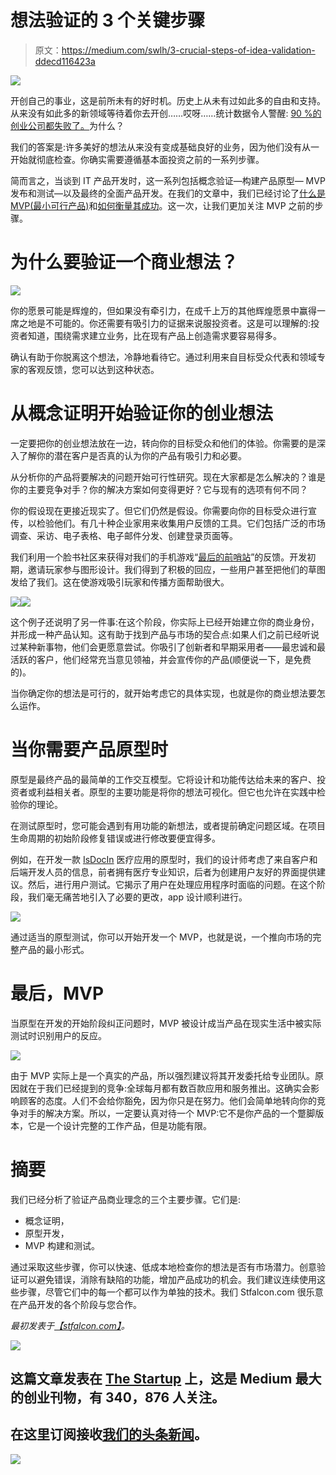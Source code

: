 # 想法验证的 3 个关键步骤

> 原文：<https://medium.com/swlh/3-crucial-steps-of-idea-validation-ddecd116423a>

![](img/16b72212e6d961408098f22565fd05b3.png)

开创自己的事业，这是前所未有的好时机。历史上从未有过如此多的自由和支持。从来没有如此多的新领域等待着你去开创……哎呀……统计数据令人警醒: [90 %的创业公司都失败了。](https://failory.com/blog/startup-failure-rate)为什么？

我们的答案是:许多美好的想法从来没有变成基础良好的业务，因为他们没有从一开始就彻底检查。你确实需要遵循基本面投资之前的一系列步骤。

简而言之，当谈到 IT 产品开发时，这一系列包括概念验证—构建产品原型— MVP 发布和测试—以及最终的全面产品开发。在我们的文章中，我们已经讨论了[什么是 MVP(最小可行产品)](https://stfalcon.com/en/blog/post/why-your-startup-needs-mvp)和[如何衡量其成功](https://stfalcon.com/en/blog/post/measuring-mobile-mvp-success)。这一次，让我们更加关注 MVP 之前的步骤。

# 为什么要验证一个商业想法？

![](img/1ab8c9dd388788aee396cf0851d3e3dd.png)

你的愿景可能是辉煌的，但如果没有牵引力，在成千上万的其他辉煌愿景中赢得一席之地是不可能的。你还需要有吸引力的证据来说服投资者。这是可以理解的:投资者知道，围绕需求建立业务，比在现有产品上创造需求要容易得多。

确认有助于你脱离这个想法，冷静地看待它。通过利用来自目标受众代表和领域专家的客观反馈，您可以达到这种状态。

# 从概念证明开始验证你的创业想法

一定要把你的创业想法放在一边，转向你的目标受众和他们的体验。你需要的是深入了解你的潜在客户是否真的认为你的产品有吸引力和必要。

从分析你的产品将要解决的问题开始可行性研究。现在大家都是怎么解决的？谁是你的主要竞争对手？你的解决方案如何变得更好？它与现有的选项有何不同？

你的假设现在更接近现实了。但它们仍然是假设。你需要向你的目标受众进行宣传，以检验他们。有几十种企业家用来收集用户反馈的工具。它们包括广泛的市场调查、采访、电子表格、电子邮件分发、创建登录页面等。

我们利用一个脸书社区来获得对我们的手机游戏“[最后的前哨站](https://last-outpost.stfalcon.com/index_en.html)”的反馈。开发初期，邀请玩家参与图形设计。我们得到了积极的回应，一些用户甚至把他们的草图发给了我们。这在使游戏吸引玩家和传播方面帮助很大。

![](img/63d0a12b3ba0dc653a84fdab4f24f077.png)![](img/ba36a1300c6612986ba546d09ce8356e.png)

这个例子还说明了另一件事:在这个阶段，你实际上已经开始建立你的商业身份，并形成一种产品认知。这有助于找到产品与市场的契合点:如果人们之前已经听说过某种新事物，他们会更愿意尝试。你吸引了创新者和早期采用者——最忠诚和最活跃的客户，他们经常充当意见领袖，并会宣传你的产品(顺便说一下，是免费的)。

当你确定你的想法是可行的，就开始考虑它的具体实现，也就是你的商业想法要怎么运作。

# 当你需要产品原型时

原型是最终产品的最简单的工作交互模型。它将设计和功能传达给未来的客户、投资者或利益相关者。原型的主要功能是将你的想法可视化。但它也允许在实践中检验你的理论。

在测试原型时，您可能会遇到有用功能的新想法，或者提前确定问题区域。在项目生命周期的初始阶段修复错误或进行修改要便宜得多。

例如，在开发一款 [IsDocIn](https://isdocin.com/front/) 医疗应用的原型时，我们的设计师考虑了来自客户和后端开发人员的信息，前者拥有医疗专业知识，后者为创建用户友好的界面提供建议。然后，进行用户测试。它揭示了用户在处理应用程序时面临的问题。在这个阶段，我们毫无痛苦地引入了必要的更改，app 设计顺利进行。

![](img/c41ec7df2685d528d6639c28f64a7d8b.png)

通过适当的原型测试，你可以开始开发一个 MVP，也就是说，一个推向市场的完整产品的最小形式。

# 最后，MVP

当原型在开发的开始阶段纠正问题时，MVP 被设计成当产品在现实生活中被实际测试时识别用户的反应。

![](img/fe019b802f607d86d07f8ec7c2f3b8fd.png)

由于 MVP 实际上是一个真实的产品，所以强烈建议将其开发委托给专业团队。原因就在于我们已经提到的竞争:全球每月都有数百款应用和服务推出。这确实会影响顾客的态度。人们不会给你豁免，因为你只是在努力。他们会简单地转向你的竞争对手的解决方案。所以，一定要认真对待一个 MVP:它不是你产品的一个蹩脚版本，它是一个设计完整的工作产品，但是功能有限。

# 摘要

我们已经分析了验证产品商业理念的三个主要步骤。它们是:

*   概念证明，
*   原型开发，
*   MVP 构建和测试。

通过采取这些步骤，你可以快速、低成本地检查你的想法是否有市场潜力。创意验证可以避免错误，消除有缺陷的功能，增加产品成功的机会。我们建议连续使用这些步骤，尽管它们中的每一个都可以作为单独的技术。我们 Stfalcon.com 很乐意在产品开发的各个阶段与您合作。

*最初发表于*[*【stfalcon.com】*](https://stfalcon.com/en/blog/post/startup-idea-validation)*。*

[![](img/308a8d84fb9b2fab43d66c117fcc4bb4.png)](https://medium.com/swlh)

## 这篇文章发表在 [The Startup](https://medium.com/swlh) 上，这是 Medium 最大的创业刊物，有 340，876 人关注。

## 在这里订阅接收[我们的头条新闻](http://growthsupply.com/the-startup-newsletter/)。

[![](img/b0164736ea17a63403e660de5dedf91a.png)](https://medium.com/swlh)